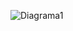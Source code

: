 
![Diagrama1](https://user-images.githubusercontent.com/91394588/183303210-4efeaf9e-f9c1-471b-a5d8-0a5c7f188882.jpeg)
